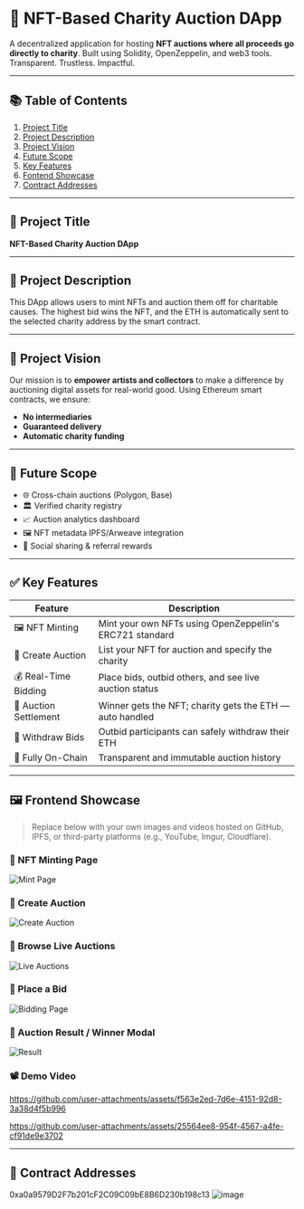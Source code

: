 # 🧧 NFT-Based Charity Auction DApp

A decentralized application for hosting **NFT auctions where all proceeds go directly to charity**. Built using Solidity, OpenZeppelin, and web3 tools. Transparent. Trustless. Impactful.

---

## 📚 Table of Contents
1. [Project Title](#-project-title)  
2. [Project Description](#-project-description)  
3. [Project Vision](#-project-vision)  
4. [Future Scope](#-future-scope)  
5. [Key Features](#-key-features)  
6. [Fontend Showcase](#frontend-showcase)
7. [Contract Addresses](#-contract-addresses)  

---

## 🎯 Project Title
**NFT-Based Charity Auction DApp**

---

## 📝 Project Description
This DApp allows users to mint NFTs and auction them off for charitable causes. The highest bid wins the NFT, and the ETH is automatically sent to the selected charity address by the smart contract.

---

## 🌟 Project Vision
Our mission is to **empower artists and collectors** to make a difference by auctioning digital assets for real-world good. Using Ethereum smart contracts, we ensure:

- **No intermediaries**
- **Guaranteed delivery**
- **Automatic charity funding**

---

## 🚀 Future Scope
- 🌐 Cross-chain auctions (Polygon, Base)
- 🏛️ Verified charity registry
- 📈 Auction analytics dashboard
- 🖼️ NFT metadata IPFS/Arweave integration
- 🤝 Social sharing & referral rewards

---

## ✅ Key Features

| Feature | Description |
|--------|-------------|
| 🖼️ NFT Minting | Mint your own NFTs using OpenZeppelin's ERC721 standard |
| 📢 Create Auction | List your NFT for auction and specify the charity |
| 💰 Real-Time Bidding | Place bids, outbid others, and see live auction status |
| 🏁 Auction Settlement | Winner gets the NFT; charity gets the ETH — auto handled |
| 🔄 Withdraw Bids | Outbid participants can safely withdraw their ETH |
| 🧾 Fully On-Chain | Transparent and immutable auction history |

---

## 🖼️ Frontend Showcase

> Replace below with your own images and videos hosted on GitHub, IPFS, or third-party platforms (e.g., YouTube, Imgur, Cloudflare).

### 🔹 NFT Minting Page
![Mint Page](images/mint.png)

### 🔹 Create Auction
![Create Auction](images/create-auction.png)

### 🔹 Browse Live Auctions
![Live Auctions](images/live-auctions.png)

### 🔹 Place a Bid
![Bidding Page](images/bid.png)

### 🔹 Auction Result / Winner Modal
![Result](images/result.png)

### 📽️ Demo Video

https://github.com/user-attachments/assets/f563e2ed-7d6e-4151-92d8-3a38d4f5b996

https://github.com/user-attachments/assets/25564ee8-954f-4567-a4fe-cf91de9e3702

---

## 🔐 Contract Addresses

0xa0a9579D2F7b201cF2C09C09bE8B6D230b198c13
![image](https://github.com/user-attachments/assets/c886d6c0-3ada-4567-b85c-b2df81ded182)





